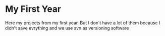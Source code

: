 # My First Year
 Here my projects from my first year. But I don't have a lot of them because I didn't save evrything and we use svn as versioning software
